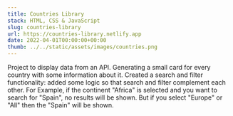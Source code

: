 ```yaml
---
title: Countries Library
stack: HTML, CSS & JavaScript
slug: countries-library
url: https://countries-library.netlify.app
date: 2022-04-01T00:00:00+00:00
thumb: ../../static/assets/images/countries.png
---
```


Project to display data from an API. Generating a small card for every country with some information about it. Created a search and filter functionality: added some logic so that search and filter complement each other. For Example, if the continent "Africa" is selected and you want to search for "Spain", no results will be shown. But if you select "Europe" or "All" then the "Spain" will be shown.
